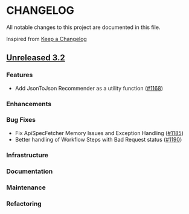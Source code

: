 # CHANGELOG
All notable changes to this project are documented in this file.

Inspired from [Keep a Changelog](https://keepachangelog.com/en/1.1.0/)

## [Unreleased 3.2](https://github.com/opensearch-project/flow-framework/compare/3.1...HEAD)
### Features
- Add JsonToJson Recommender as a utility function ([#1168](https://github.com/opensearch-project/flow-framework/issues/1168))

### Enhancements
### Bug Fixes
- Fix ApiSpecFetcher Memory Issues and Exception Handling ([#1185](https://github.com/opensearch-project/flow-framework/pull/1185))
- Better handling of Workflow Steps with Bad Request status ([#1190](https://github.com/opensearch-project/flow-framework/pull/1190))

### Infrastructure
### Documentation
### Maintenance
### Refactoring
